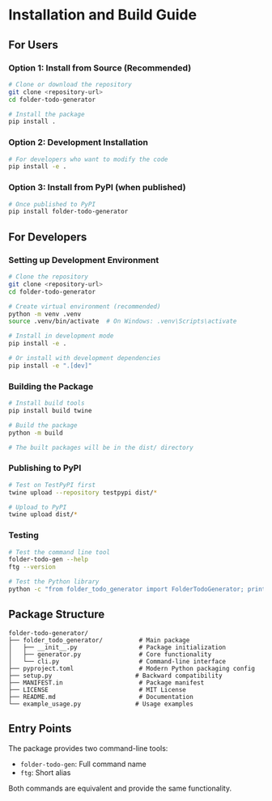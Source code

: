 # Installation and Build Guide

## For Users

### Option 1: Install from Source (Recommended)

```bash
# Clone or download the repository
git clone <repository-url>
cd folder-todo-generator

# Install the package
pip install .
```

### Option 2: Development Installation

```bash
# For developers who want to modify the code
pip install -e .
```

### Option 3: Install from PyPI (when published)

```bash
# Once published to PyPI
pip install folder-todo-generator
```

## For Developers

### Setting up Development Environment

```bash
# Clone the repository
git clone <repository-url>
cd folder-todo-generator

# Create virtual environment (recommended)
python -m venv .venv
source .venv/bin/activate  # On Windows: .venv\Scripts\activate

# Install in development mode
pip install -e .

# Or install with development dependencies
pip install -e ".[dev]"
```

### Building the Package

```bash
# Install build tools
pip install build twine

# Build the package
python -m build

# The built packages will be in the dist/ directory
```

### Publishing to PyPI

```bash
# Test on TestPyPI first
twine upload --repository testpypi dist/*

# Upload to PyPI
twine upload dist/*
```

### Testing

```bash
# Test the command line tool
folder-todo-gen --help
ftg --version

# Test the Python library
python -c "from folder_todo_generator import FolderTodoGenerator; print('Import successful!')"
```

## Package Structure

```
folder-todo-generator/
├── folder_todo_generator/          # Main package
│   ├── __init__.py                 # Package initialization
│   ├── generator.py                # Core functionality
│   └── cli.py                      # Command-line interface
├── pyproject.toml                  # Modern Python packaging config
├── setup.py                       # Backward compatibility
├── MANIFEST.in                     # Package manifest
├── LICENSE                         # MIT License
├── README.md                       # Documentation
└── example_usage.py               # Usage examples
```

## Entry Points

The package provides two command-line tools:
- `folder-todo-gen`: Full command name
- `ftg`: Short alias

Both commands are equivalent and provide the same functionality.